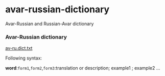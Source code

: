 # avar-russian-dictionary
Avar-Russian and Russian-Avar dictionary

### Avar-Russian dictionary
[av-ru.dict.txt](av-ru.dict.txt)

Following syntax:

**word**:`form1`,`form2`,`form3`:translation or description; example1 ; example2 ...

